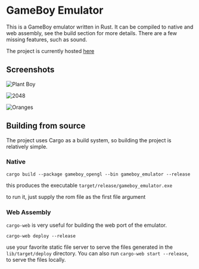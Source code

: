 # GameBoy Emulator

This is a GameBoy emulator written in Rust. It can be compiled to native
and web assembly, see the build section for more details. There are a few
missing features, such as sound.

The project is currently hosted [here](https://benkonz.github.io/assets/emulator)

## Screenshots

![Plant Boy](https://raw.githubusercontent.com/benkonz/gameboy_emulator/master/screenshots/plantboy.png)

![2048](https://raw.githubusercontent.com/benkonz/gameboy_emulator/master/screenshots/2048.png)

![Oranges](https://raw.githubusercontent.com/benkonz/gameboy_emulator/master/screenshots/oranges.PNG)

## Building from source

The project uses Cargo as a build system, so building the project is relatively
simple.

### Native

```text
cargo build --package gameboy_opengl --bin gameboy_emulator --release
```

this produces the executable `target/release/gameboy_emulator.exe`

to run it, just supply the rom file as the first file argument

### Web Assembly

`cargo-web` is very useful for building the web
port of the emulator.

```text
cargo-web deploy --release
```

use your favorite static file server to serve the files generated in the
`lib/target/deploy` directory. You can also run `cargo-web start --release`, to serve the files locally.
